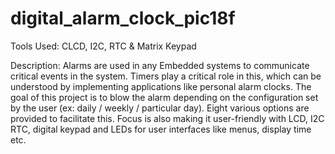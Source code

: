 # digital_alarm_clock_pic18f

Tools Used: CLCD, I2C, RTC & Matrix Keypad

Description: Alarms are used in any Embedded systems to communicate critical events in the system. Timers play a critical role in this, which can be understood by implementing applications like personal alarm clocks. The goal of this project is to blow the alarm depending on the configuration set by the user (ex: daily / weekly / particular day). Eight various options are provided to facilitate this. Focus is also making it user-friendly with LCD, I2C RTC, digital keypad and LEDs for user interfaces like menus, display time etc.
